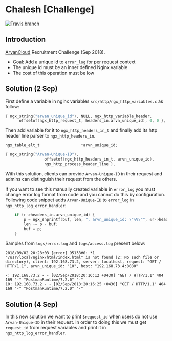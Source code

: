 # Chalesh [Challenge]
[![Travis branch](https://img.shields.io/travis/1995parham/chalesh/master.svg?style=flat-square)](https://travis-ci.org/1995parham/chalesh)

## Introduction
[ArvanCloud](https://www.arvancloud.com/en/) Recruitment Challenge (Sep 2018).

- Goal: Add a unique id to `error_log` for per request context
- The unique id must be an inner defined Nginx variable
- The cost of this operation must be low

## Solution (2 Sep)
First define a variable in nginx variables `src/http/ngx_http_variables.c` as follow:

```c
{ ngx_string("arvan_unique_id"), NULL, ngx_http_variable_header,
      offsetof(ngx_http_request_t, headers_in.arvn_unique_id), 0, 0 },
```
Then add variable for it to `ngx_http_headers_in_t` and finally add
its http header line parser to `ngx_http_headers_in`.

```c
ngx_table_elt_t                  *arvn_unique_id;
```

```c
{ ngx_string("Arvan-Unique-ID"),
                 offsetof(ngx_http_headers_in_t, arvn_unique_id),
                 ngx_http_process_header_line },
```

With this solution, clients can provide `Arvan-Unique-ID` in their request
and admins can distinguish their request from the others.

If you want to see this manually created variable in `error_log` you must
change error log format from code and you cannot do this by configuration.
Following code snippet adds `Arvan-Unique-ID` to `error_log` in `ngx_http_log_error_handler`:

```c
    if (r->headers_in.arvn_unique_id) {
        p = ngx_snprintf(buf, len, ", arvn_unique_id: \"%V\"", &r->headers_in.arvn_unique_id->value);
        len -= p - buf;
        buf = p;
    }
```

Samples from `logs/error.log` and `logs/access.log`  present below:

```
2018/09/02 20:28:03 [error] 95138#0: *1 "/usr/local/nginx/html/index.html" is not found (2: No such file or directory), client: 192.168.73.2, server: localhost, request: "GET / HTTP/1.1", arvn_unique_id: "10", host: "192.168.73.4:8080"
```

```
-: 192.168.73.2 - - [02/Sep/2018:20:16:12 +0430] "GET / HTTP/1.1" 404 169 "-" "PostmanRuntime/7.2.0" "-"
10: 192.168.73.2 - - [02/Sep/2018:20:16:25 +0430] "GET / HTTP/1.1" 404 169 "-" "PostmanRuntime/7.2.0" "-"
```

## Solution (4 Sep)
In this new solution we want to print `$request_id` when users do not use `Arvan-Unique-ID` in their
request. In order to doing this we must get `request_id` from request variables and print it in
`ngx_http_log_error_handler`.
